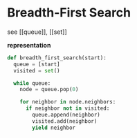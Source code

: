 # Breadth-First Search

see [[queue]], [[set]]

**representation**

```python
def breadth_first_search(start):
  queue = [start]
  visited = set()

  while queue:
    node = queue.pop(0)

    for neighbor in node.neighbors:
      if neighbor not in visited:
        queue.append(neighbor)
        visited.add(neighbor)
        yield neighbor
```
